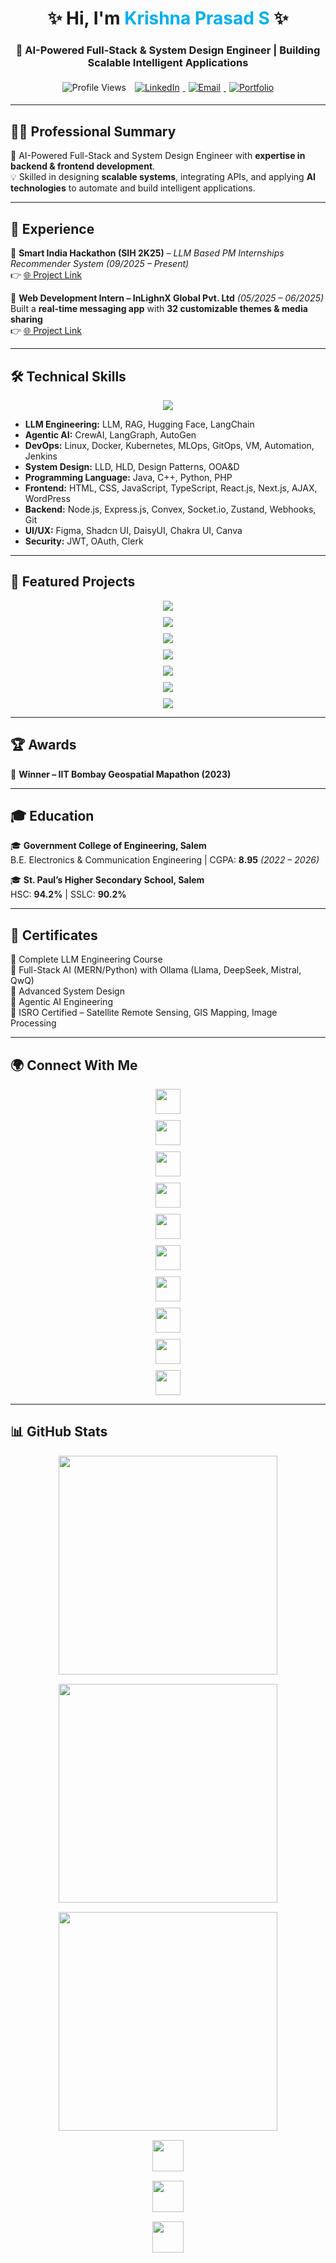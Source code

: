 <!-- PROFILE HEADER -->
<h1 align="center">✨ Hi, I'm <span style="color:#00AEEF;">Krishna Prasad S</span> ✨</h1>
<h3 align="center">🚀 AI-Powered Full-Stack & System Design Engineer | Building Scalable Intelligent Applications</h3>

<div align="center">
  <img src="https://komarev.com/ghpvc/?username=krishna-prasad-ceo&label=Profile%20views&color=0e75b6&style=for-the-badge" alt="Profile Views" style="margin:5px"/>
  <a href="https://www.linkedin.com/in/krishna-prasad-s-59133a280/" target="_blank">
    <img src="https://img.shields.io/badge/LinkedIn-Connect-blue?style=for-the-badge&logo=linkedin" alt="LinkedIn" style="margin:5px"/>
  </a>
  <a href="mailto:krishnaprasadandco12@gmail.com">
    <img src="https://img.shields.io/badge/Email-Contact-red?style=for-the-badge&logo=gmail" alt="Email" style="margin:5px"/>
  </a>
  <a href="https://modern-uiux-ysbp.vercel.app/" target="_blank">
    <img src="https://img.shields.io/badge/Portfolio-View-green?style=for-the-badge&logo=vercel" alt="Portfolio" style="margin:5px"/>
  </a>
</div>

---

## 🧑‍💼 Professional Summary
🌟 AI-Powered Full-Stack and System Design Engineer with **expertise in backend & frontend development**.  
💡 Skilled in designing **scalable systems**, integrating APIs, and applying **AI technologies** to automate and build intelligent applications.  

---

## 💼 Experience
🔹 **Smart India Hackathon (SIH 2K25)** – *LLM Based PM Internships Recommender System* *(09/2025 – Present)*  
👉 [🌐 Project Link](https://krishna-coc-sih-pm-internship-recommender.hf.space/)  

🔹 **Web Development Intern – InLighnX Global Pvt. Ltd** *(05/2025 – 06/2025)*  
Built a **real-time messaging app** with **32 customizable themes & media sharing**  
👉 [🌐 Project Link](https://intern-project-rprx.onrender.com/)  

---

## 🛠️ Technical Skills
<p align="center">
  <img src="https://skillicons.dev/icons?i=java,python,cpp,php,html,css,js,ts,react,next,nodejs,express,mysql,mongodb,postgres,git,github,figma" />
</p>

- **LLM Engineering:** LLM, RAG, Hugging Face, LangChain  
- **Agentic AI:** CrewAI, LangGraph, AutoGen
- **DevOps:** Linux, Docker, Kubernetes, MLOps, GitOps, VM, Automation, Jenkins  
- **System Design:** LLD, HLD, Design Patterns, OOA&D
- **Programming Language:** Java, C++, Python, PHP
- **Frontend:** HTML, CSS, JavaScript, TypeScript, React.js, Next.js, AJAX, WordPress  
- **Backend:** Node.js, Express.js, Convex, Socket.io, Zustand, Webhooks, Git  
- **UI/UX:** Figma, Shadcn UI, DaisyUI, Chakra UI, Canva  
- **Security:** JWT, OAuth, Clerk  

---

## 🚀 Featured Projects
<p align="center" style="display:flex; flex-direction:column; align-items:center; gap:10px;">

  <a href="https://ai-trainer-flame.vercel.app/" target="_blank">
    <img src="https://img.shields.io/badge/Roby_AI%20Trainer-%F0%9F%A4%96-blueviolet?style=for-the-badge&logo=vercel&logoColor=white" />
  </a>
  
  <a href="https://intern-project-rprx.onrender.com/" target="_blank">
    <img src="https://img.shields.io/badge/Chatty%20Realtime%20App-%F0%9F%92%AC-orange?style=for-the-badge&logo=socket.io&logoColor=white" />
  </a>
  
  <a href="https://master-class-lgj9.vercel.app/" target="_blank">
    <img src="https://img.shields.io/badge/MasterClass-%F0%9F%8F%86-red?style=for-the-badge&logo=next.js&logoColor=white" />
  </a>
  
  <a href="https://streak.infy.uk" target="_blank">
    <img src="https://img.shields.io/badge/Portfolio%20Builder-%F0%9F%93%9D-green?style=for-the-badge&logo=react&logoColor=white" />
  </a>
  
  <a href="#" target="_blank">
    <img src="https://img.shields.io/badge/SpotLight%20Social%20App-%F0%9F%92%AB-yellow?style=for-the-badge&logo=instagram&logoColor=white" />
  </a>
  
  <a href="https://github.com/krishna-Prasad-CEO/software_agent" target="_blank">
    <img src="https://img.shields.io/badge/AI%20Engineering%20Team-%F0%9F%A4%96-purple?style=for-the-badge&logo=github&logoColor=white" />
  </a>
  
  <a href="https://krishna-coc-career-conversation.hf.space/" target="_blank">
    <img src="https://img.shields.io/badge/MiniMe%20AI%20Agent-%F0%9F%94%A5-pink?style=for-the-badge&logo=huggingface&logoColor=white" />
  </a>
</p>

---

## 🏆 Awards
🏅 **Winner – IIT Bombay Geospatial Mapathon (2023)**  

---

## 🎓 Education
🎓 **Government College of Engineering, Salem**  
B.E. Electronics & Communication Engineering | CGPA: **8.95** *(2022 – 2026)*  

🎓 **St. Paul’s Higher Secondary School, Salem**  
HSC: **94.2%** | SSLC: **90.2%**  

---

## 📜 Certificates
📖 Complete LLM Engineering Course  
📖 Full-Stack AI (MERN/Python) with Ollama (Llama, DeepSeek, Mistral, QwQ)  
📖 Advanced System Design  
📖 Agentic AI Engineering  
📖 ISRO Certified – Satellite Remote Sensing, GIS Mapping, Image Processing  

---

## 🌍 Connect With Me
<p align="center" style="display:flex; flex-direction:column; align-items:center; gap:10px;">

  <a href="mailto:krishnaprasadandco12@gmail.com" target="_blank">
    <img src="https://img.shields.io/badge/Email-krishnaprasadandco12@gmail.com-red?style=for-the-badge&logo=gmail" height="40"/>
  </a>

  <a href="https://modern-uiux-ysbp.vercel.app/" target="_blank">
    <img src="https://img.shields.io/badge/Portfolio-View-green?style=for-the-badge&logo=vercel" height="40"/>
  </a>

  <a href="https://www.linkedin.com/in/krishna-prasad-s-59133a280/" target="_blank">
    <img src="https://img.shields.io/badge/LinkedIn-Connect-blue?style=for-the-badge&logo=linkedin" height="40"/>
  </a>

  <a href="https://github.com/krishna-Prasad-CEO" target="_blank">
    <img src="https://img.shields.io/badge/GitHub-Profile-black?style=for-the-badge&logo=github" height="40"/>
  </a>

  <a href="https://leetcode.com/u/Krishna_Prasad_S/" target="_blank">
    <img src="https://img.shields.io/badge/LeetCode-Profile-orange?style=for-the-badge&logo=leetcode" height="40"/>
  </a>

  <a href="https://www.hackerrank.com/profile/krishnaprasadan2" target="_blank">
    <img src="https://img.shields.io/badge/HackerRank-Profile-green?style=for-the-badge&logo=hackerrank" height="40"/>
  </a>

  <a href="https://huggingface.co/krishna-coc/spaces" target="_blank">
    <img src="https://img.shields.io/badge/HuggingFace-Spaces-orange?style=for-the-badge&logo=huggingface" height="40"/>
  </a>

  <a href="https://www.geeksforgeeks.org/user/krishnaprasm3t5/" target="_blank">
    <img src="https://img.shields.io/badge/GeeksforGeeks-Profile-green?style=for-the-badge&logo=geeksforgeeks" height="40"/>
  </a>

  <a href="tel:+919489401725" target="_blank">
    <img src="https://img.shields.io/badge/Call-+91%209489401725-blue?style=for-the-badge&logo=phone" height="40"/>
  </a>

  <a href="https://wa.me/919345701613" target="_blank">
    <img src="https://img.shields.io/badge/WhatsApp-+91%209345701613-green?style=for-the-badge&logo=whatsapp" height="40"/>
  </a>

</p>

---

## 📊 GitHub Stats
<p align="center" style="display:flex; flex-direction:column; align-items:center; gap:15px;">

  <img src="https://github-readme-stats.vercel.app/api/top-langs?username=krishna-prasad-ceo&show_icons=true&locale=en&layout=compact&theme=tokyonight" width="350"/>
  <img src="https://github-readme-stats.vercel.app/api?username=krishna-prasad-ceo&show_icons=true&locale=en&theme=radical" width="350"/>
  <img src="https://github-readme-streak-stats.herokuapp.com/?user=krishna-prasad-ceo&theme=highcontrast" width="350"/>
  <img src="https://img.shields.io/github/followers/krishna-prasad-ceo?label=Followers&style=for-the-badge&logo=github" height="50"/>
  <img src="https://img.shields.io/badge/Commits-Check%20on%20GitHub-black?style=for-the-badge&logo=github" height="50"/>
  <img src="https://img.shields.io/github/stars/krishna-prasad-ceo?style=for-the-badge&logo=github" height="50"/>

</p>
